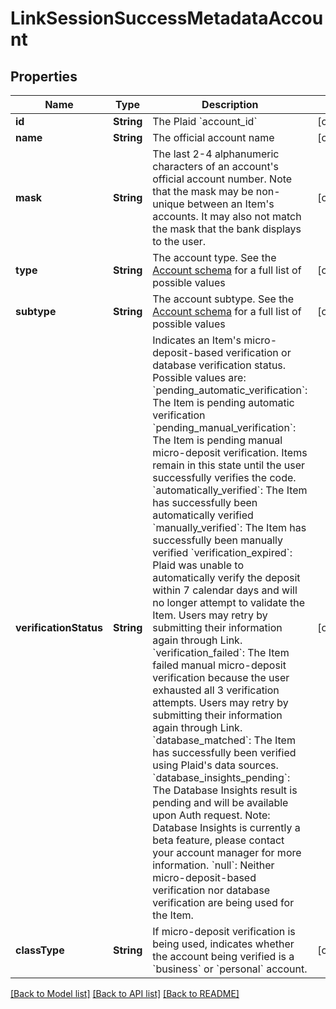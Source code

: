 # LinkSessionSuccessMetadataAccount

## Properties
Name | Type | Description | Notes
------------ | ------------- | ------------- | -------------
**id** | **String** | The Plaid &#x60;account_id&#x60;  | [optional] 
**name** | **String** | The official account name | [optional] 
**mask** | **String** | The last 2-4 alphanumeric characters of an account&#39;s official account number. Note that the mask may be non-unique between an Item&#39;s accounts. It may also not match the mask that the bank displays to the user. | [optional] 
**type** | **String** | The account type. See the [Account schema](/docs/api/accounts#account-type-schema) for a full list of possible values | [optional] 
**subtype** | **String** | The account subtype. See the [Account schema](/docs/api/accounts#account-type-schema) for a full list of possible values | [optional] 
**verificationStatus** | **String** | Indicates an Item&#39;s micro-deposit-based verification or database verification status. Possible values are:  &#x60;pending_automatic_verification&#x60;: The Item is pending automatic verification  &#x60;pending_manual_verification&#x60;: The Item is pending manual micro-deposit verification. Items remain in this state until the user successfully verifies the code.  &#x60;automatically_verified&#x60;: The Item has successfully been automatically verified  &#x60;manually_verified&#x60;: The Item has successfully been manually verified  &#x60;verification_expired&#x60;: Plaid was unable to automatically verify the deposit within 7 calendar days and will no longer attempt to validate the Item. Users may retry by submitting their information again through Link.  &#x60;verification_failed&#x60;: The Item failed manual micro-deposit verification because the user exhausted all 3 verification attempts. Users may retry by submitting their information again through Link.  &#x60;database_matched&#x60;: The Item has successfully been verified using Plaid&#39;s data sources.  &#x60;database_insights_pending&#x60;: The Database Insights result is pending and will be available upon Auth request. Note: Database Insights is currently a beta feature, please contact your account manager for more information.  &#x60;null&#x60;: Neither micro-deposit-based verification nor database verification are being used for the Item.  | [optional] 
**classType** | **String** | If micro-deposit verification is being used, indicates whether the account being verified is a &#x60;business&#x60; or &#x60;personal&#x60; account. | [optional] 

[[Back to Model list]](../README.md#documentation-for-models) [[Back to API list]](../README.md#documentation-for-api-endpoints) [[Back to README]](../README.md)


